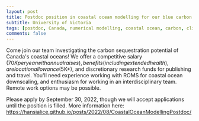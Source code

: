 ```yaml
---
layout: post
title: Postdoc position in coastal ocean modelling for our blue carbon future (Victoria, Canada)
subtitle: University of Victoria
tags: [postdoc, Canada, numerical modelling, coastal ocean, carbon, climate change]
comments: false
---
```

Come join our team investigating the carbon sequestration potential of Canada's coastal oceans!  We offer a competitive salary ($70K per year with annual raises), benefits (including extended health), a relocation allowance ($5K+), and discretionary research funds for publishing and travel.  You'll need experience working with ROMS for coastal ocean downscaling, and enthusiasm for working in an interdisciplinary team.  Remote work options may be possible.

Please apply by September 30, 2022, though we will accept applications until the position is filled.  More information here: https://hansialice.github.io/posts/2022/08/CoastalOceanModellingPostdoc/
